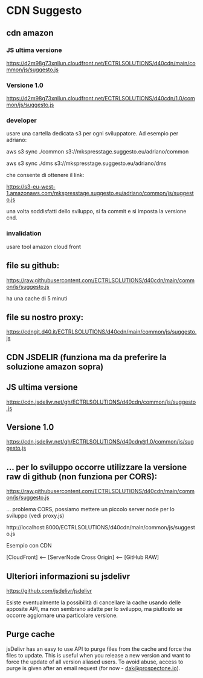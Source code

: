 # CDN  Suggesto

## cdn amazon 

### JS ultima versione

https://d2m98g73xnllun.cloudfront.net/ECTRLSOLUTIONS/d40cdn/main/common/js/suggesto.js

### Versione 1.0

https://d2m98g73xnllun.cloudfront.net/ECTRLSOLUTIONS/d40cdn/1.0/common/js/suggesto.js



### developer

usare una cartella dedicata s3 per ogni sviluppatore.
Ad esempio per adriano:

aws s3 sync ./common s3://mkspresstage.suggesto.eu/adriano/common

aws s3 sync ./dms s3://mkspresstage.suggesto.eu/adriano/dms

che consente di ottenere il link:

https://s3-eu-west-1.amazonaws.com/mkspresstage.suggesto.eu/adriano/common/js/suggesto.js

una volta soddisfatti dello sviluppo, si fa commit e si imposta la versione cnd.


### invalidation

usare tool amazon cloud front


## file su github:

https://raw.githubusercontent.com/ECTRLSOLUTIONS/d40cdn/main/common/js/suggesto.js

ha una cache di 5 minuti

## file su nostro proxy:

https://cdngit.d40.it/ECTRLSOLUTIONS/d40cdn/main/common/js/suggesto.js




## CDN JSDELIR (funziona ma da preferire la soluzione amazon sopra)


## JS ultima versione
https://cdn.jsdelivr.net/gh/ECTRLSOLUTIONS/d40cdn/common/js/suggesto.js

## Versione 1.0
https://cdn.jsdelivr.net/gh/ECTRLSOLUTIONS/d40cdn@1.0/common/js/suggesto.js

## ... per lo sviluppo occorre utilizzare la versione raw di github (non funziona per CORS):
https://raw.githubusercontent.com/ECTRLSOLUTIONS/d40cdn/main/common/js/suggesto.js

... problema CORS, possiamo mettere un piccolo server node per lo sviluppo (vedi proxy.js)

http://localhost:8000/ECTRLSOLUTIONS/d40cdn/main/common/js/suggesto.js


Esempio  con CDN

[CloudFront] <-- [ServerNode Cross Origin] <-- [GitHub RAW]



## Ulteriori informazioni su jsdelivr
https://github.com/jsdelivr/jsdelivr

Esiste eventualmente la possibilità di cancellare la cache usando delle apposite API,
ma non sembrano adatte per lo sviluppo, ma piuttosto se occorre aggiornare una particolare versione.

## Purge cache
jsDelivr has an easy to use API to purge files from the cache and force the files to update. 
This is useful when you release a new version and want to force the update of all version aliased users.
To avoid abuse, access to purge is given after an email request (for now - dak@prospectone.io).



